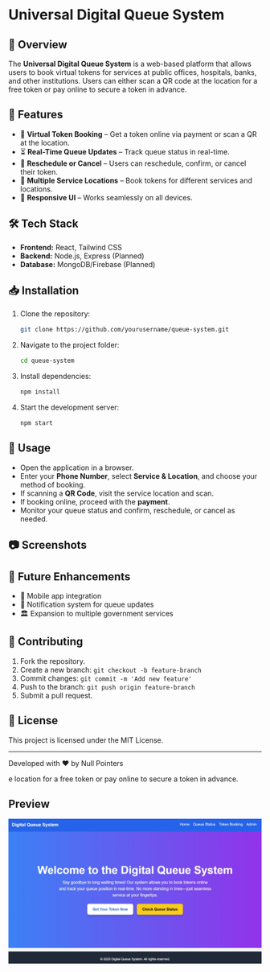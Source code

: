 # Universal Digital Queue System

## 🚀 Overview

The **Universal Digital Queue System** is a web-based platform that allows users to book virtual tokens for services at public offices, hospitals, banks, and other institutions. Users can either scan a QR code at the location for a free token or pay online to secure a token in advance.

## 🌟 Features

- 📌 **Virtual Token Booking** – Get a token online via payment or scan a QR at the location.
- ⏳ **Real-Time Queue Updates** – Track queue status in real-time.
- 🔄 **Reschedule or Cancel** – Users can reschedule, confirm, or cancel their token.
- 📍 **Multiple Service Locations** – Book tokens for different services and locations.
- 📱 **Responsive UI** – Works seamlessly on all devices.

## 🛠 Tech Stack

- **Frontend:** React, Tailwind CSS
- **Backend:** Node.js, Express (Planned)
- **Database:** MongoDB/Firebase (Planned)

## 📥 Installation

1. Clone the repository:
   ```sh
   git clone https://github.com/yourusername/queue-system.git
   ```
2. Navigate to the project folder:
   ```sh
   cd queue-system
   ```
3. Install dependencies:
   ```sh
   npm install
   ```
4. Start the development server:
   ```sh
   npm start
   ```

## 📌 Usage

- Open the application in a browser.
- Enter your **Phone Number**, select **Service & Location**, and choose your method of booking.
- If scanning a **QR Code**, visit the service location and scan.
- If booking online, proceed with the **payment**.
- Monitor your queue status and confirm, reschedule, or cancel as needed.

## 📷 Screenshots



## 📌 Future Enhancements

- 📲 Mobile app integration
- 🔔 Notification system for queue updates
- 🏛️ Expansion to multiple government services

## 🤝 Contributing

1. Fork the repository.
2. Create a new branch: `git checkout -b feature-branch`
3. Commit changes: `git commit -m 'Add new feature'`
4. Push to the branch: `git push origin feature-branch`
5. Submit a pull request.

## 📜 License

This project is licensed under the MIT License.

---

Developed with ❤️ by Null Pointers



e location for a free token or pay online to secure a token in advance.

## Preview 

![image alt ](https://github.com/Rajdwip-69/Universal-Digital-Queue-System/blob/400753ab22b21e3e59b29248066684aef00e3e44/pic2.jpeg)
